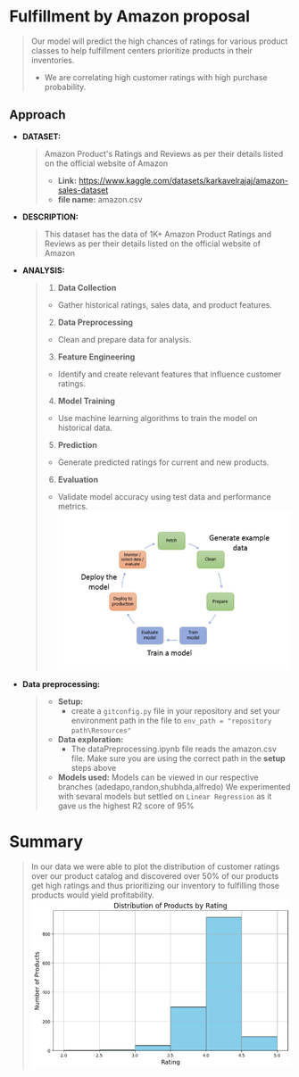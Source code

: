 # Fulfillment by Amazon proposal
>Our model will predict the high chances of ratings for various product classes to help fulfillment centers prioritize products in their inventories. 
>* We are correlating high customer ratings with high purchase probability.

## Approach 
* **DATASET:**
  > Amazon Product's Ratings and Reviews as per their details listed on the official website of Amazon 
  > * **Link:** https://www.kaggle.com/datasets/karkavelrajaj/amazon-sales-dataset 
  > * **file name:** amazon.csv 
  
* **DESCRIPTION:**
  >This dataset has the data of 1K+ Amazon Product Ratings and Reviews as per their details listed on the official website of Amazon

* **ANALYSIS:** 
  >1. **Data Collection**
  > - Gather historical ratings, sales data, and product features.
  >2. **Data Preprocessing**
  > - Clean and prepare data for analysis.
  >3. **Feature Engineering**
   >- Identify and create relevant features that influence customer ratings.
  >4. **Model Training**
   >- Use machine learning algorithms to train the model on historical data.
  >5. **Prediction**
   >- Generate predicted ratings for current and new products.
  >6. **Evaluation**
   >- Validate model accuracy using test data and performance metrics.
   ![alt text](https://github.com/godzown82/FBA_product_recomendations/blob/main/Screenshot%202024-09-03%20204609.png)
* **Data preprocessing:**
  >* **Setup:** 
  >   * create a `gitconfig.py` file in your repository and set your environment path in the file to `env_path = "repository path\Resources"`
  >* **Data exploration:**
  >   * The dataPreprocessing.ipynb file reads the amazon.csv file. Make sure you are using the correct path in the **setup** steps above
  >  * **Models used:** Models can be viewed in our respective branches (adedapo,randon,shubhda,alfredo) We experimented with sevaral models but settled on `Linear Regression` as it gave us the highest R2 score of 95%


# Summary
>In our data we were able to plot the distribution of customer ratings over our product catalog and discovered over 50% of our products get high ratings and thus prioritizing our inventory to fulfilling those products would yield profitability.
![alt text](image.png)